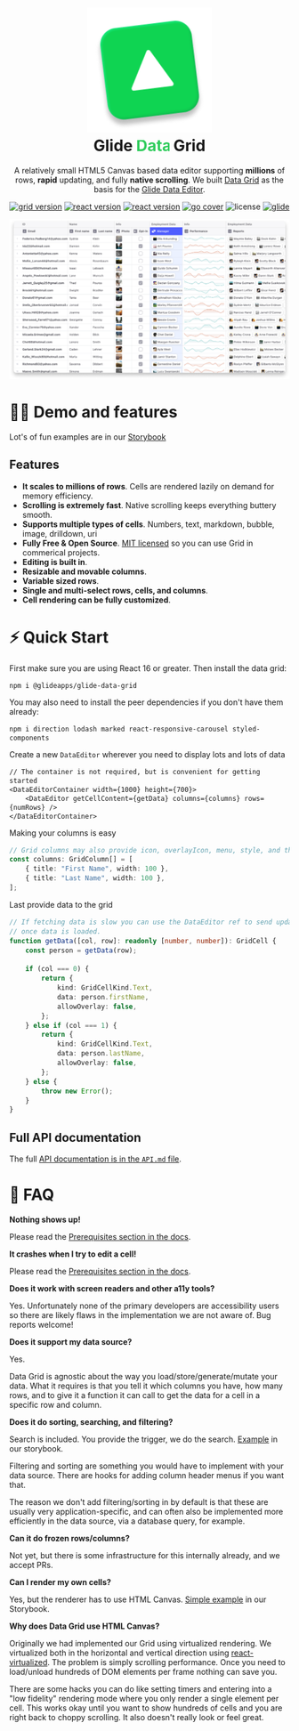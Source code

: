 <h1 align="center">
  <img src="./icon.png" width="224px"/><br/>
  <b>Glide <svg width="60" height="20" fill="none" xmlns="http://www.w3.org/2000/svg"><text x="0" y="20" fill="#30CC5C">Data</text></svg> Grid
</b>
</h1>
<p align="center">A relatively small HTML5 Canvas based data editor supporting <b>millions</b> of rows, <b>rapid</b> updating, and fully <b>native scrolling</b>. We built <a href="https://grid.glideapps.com" target="_blank">Data Grid</a> as the basis for the <a href="https://docs.glideapps.com/all/reference/data-editor/introduction-to-the-data-editor" target="_blank">Glide Data Editor</a>.</p>

<p align="center"><a href="https://github.com/glideapps/glide-data-grid/releases" target="_blank"><img src="https://img.shields.io/badge/version-v3.0.0-blue?style=for-the-badge&logo=none" alt="grid version" /></a>&nbsp;<a href="https://reactjs.org/" target="_blank"><img src="https://img.shields.io/badge/React-16+-00ADD8?style=for-the-badge&logo=react" alt="react version" /></a>&nbsp;<a href="https://www.typescriptlang.org/" target="_blank"><img src="https://img.shields.io/badge/Typescript-grey?style=for-the-badge&logo=typescript" alt="react version" /></a>&nbsp;<a href="https://bundlephobia.com/package/@glideapps/glide-data-grid" target="_blank"><img src="https://img.shields.io/badge/Bundle_Size-48.7kb-success?style=for-the-badge&logo=none" alt="go cover" /></a>&nbsp;<img src="https://img.shields.io/badge/license-mit-red?style=for-the-badge&logo=none" alt="license" />&nbsp;<a href="https://www.glideapps.com/jobs" target="_blank"><img src="https://img.shields.io/badge/❤_Made_by-Glide-11CCE5?style=for-the-badge&logo=none" alt="glide" /></a></p>

![Data Grid](./data-grid.jpg)

# 👩‍💻 Demo and features

Lot's of fun examples are in our [Storybook](https://glideapps.github.io/glide-data-grid)

## Features

-   **It scales to millions of rows**. Cells are rendered lazily on demand for memory efficiency.
-   **Scrolling is extremely fast**. Native scrolling keeps everything buttery smooth.
-   **Supports multiple types of cells**. Numbers, text, markdown, bubble, image, drilldown, uri
-   **Fully Free & Open Source**. [MIT licensed](LICENSE) so you can use Grid in commerical projects.
-   **Editing is built in**.
-   **Resizable and movable columns**.
-   **Variable sized rows**.
-   **Single and multi-select rows, cells, and columns**.
-   **Cell rendering can be fully customized**.

# ⚡ Quick Start

First make sure you are using React 16 or greater. Then install the data grid:

```
npm i @glideapps/glide-data-grid
```

You may also need to install the peer dependencies if you don't have them already:

```
npm i direction lodash marked react-responsive-carousel styled-components
```

Create a new `DataEditor` wherever you need to display lots and lots of data

```tsx
// The container is not required, but is convenient for getting started
<DataEditorContainer width={1000} height={700}>
    <DataEditor getCellContent={getData} columns={columns} rows={numRows} />
</DataEditorContainer>
```

Making your columns is easy

```ts
// Grid columns may also provide icon, overlayIcon, menu, style, and theme overrides
const columns: GridColumn[] = [
    { title: "First Name", width: 100 },
    { title: "Last Name", width: 100 },
];
```

Last provide data to the grid

```ts
// If fetching data is slow you can use the DataEditor ref to send updates for cells
// once data is loaded.
function getData([col, row]: readonly [number, number]): GridCell {
    const person = getData(row);

    if (col === 0) {
        return {
            kind: GridCellKind.Text,
            data: person.firstName,
            allowOverlay: false,
        };
    } else if (col === 1) {
        return {
            kind: GridCellKind.Text,
            data: person.lastName,
            allowOverlay: false,
        };
    } else {
        throw new Error();
    }
}
```

## Full API documentation

The full [API documentation is in the `API.md` file](API.md).

# 📒 FAQ

**Nothing shows up!**

Please read the [Prerequisites section in the docs](API.md).

**It crashes when I try to edit a cell!**

Please read the [Prerequisites section in the docs](API.md).

**Does it work with screen readers and other a11y tools?**

Yes. Unfortunately none of the primary developers are accessibility users so there are likely flaws in the implementation we are not aware of. Bug reports welcome!

**Does it support my data source?**

Yes.

Data Grid is agnostic about the way you load/store/generate/mutate your data. What it requires is that you tell it which columns you have, how many rows, and to give it a function it can call to get the data for a cell in a specific row and column.

**Does it do sorting, searching, and filtering?**

Search is included. You provide the trigger, we do the search. [Example](https://glideapps.github.io/glide-data-grid/?path=/story/dataeditor--built-in-search) in our storybook.

Filtering and sorting are something you would have to implement with your data source. There are hooks for adding column header menus if you want that.

The reason we don't add filtering/sorting in by default is that these are usually very application-specific, and can often also be implemented more efficiently in the data source, via a database query, for example.

**Can it do frozen rows/columns?**

Not yet, but there is some infrastructure for this internally already, and we accept PRs.

**Can I render my own cells?**

Yes, but the renderer has to use HTML Canvas. [Simple example](https://glideapps.github.io/glide-data-grid/?path=/story/dataeditor--draw-custom-cells) in our Storybook.

**Why does Data Grid use HTML Canvas?**

Originally we had implemented our Grid using virtualized rendering. We virtualized both in the horizontal and vertical direction using [react-virtualized](https://github.com/bvaughn/react-virtualized). The problem is simply scrolling performance. Once you need to load/unload hundreds of DOM elements per frame nothing can save you.

There are some hacks you can do like setting timers and entering into a "low fidelity" rendering mode where you only render a single element per cell. This works okay until you want to show hundreds of cells and you are right back to choppy scrolling. It also doesn't really look or feel great.
